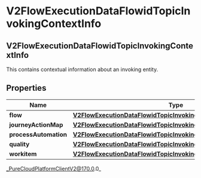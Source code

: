 # V2FlowExecutionDataFlowidTopicInvokingContextInfo

## V2FlowExecutionDataFlowidTopicInvokingContextInfo
This contains contextual information about an invoking entity.

## Properties

|Name | Type | Description | Notes|
|------------ | ------------- | ------------- | -------------|
| **flow** | [**V2FlowExecutionDataFlowidTopicInvokingFlowContext**](V2FlowExecutionDataFlowidTopicInvokingFlowContext) |  | [optional] |
| **journeyActionMap** | [**V2FlowExecutionDataFlowidTopicInvokingJourneyActionMapContext**](V2FlowExecutionDataFlowidTopicInvokingJourneyActionMapContext) |  | [optional] |
| **processAutomation** | [**V2FlowExecutionDataFlowidTopicInvokingProcessAutomationContext**](V2FlowExecutionDataFlowidTopicInvokingProcessAutomationContext) |  | [optional] |
| **quality** | [**V2FlowExecutionDataFlowidTopicInvokingQualityContext**](V2FlowExecutionDataFlowidTopicInvokingQualityContext) |  | [optional] |
| **workitem** | [**V2FlowExecutionDataFlowidTopicInvokingWorkitemContext**](V2FlowExecutionDataFlowidTopicInvokingWorkitemContext) |  | [optional] |



_PureCloudPlatformClientV2@170.0.0_
